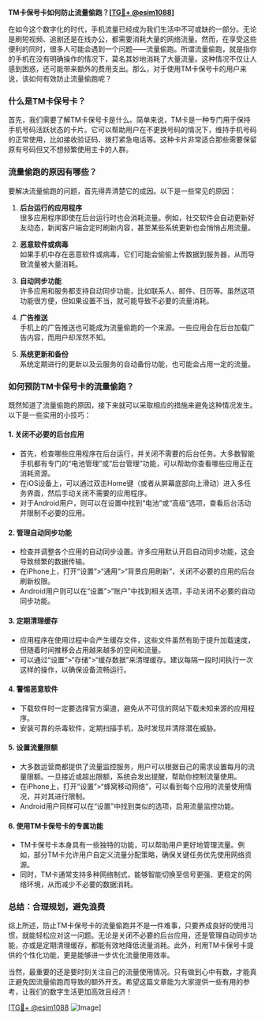 **TM卡保号卡如何防止流量偷跑？[[TG💪+ @esim1088](https://t.me/s/esim1088)]**

在如今这个数字化的时代，手机流量已经成为我们生活中不可或缺的一部分。无论是刷短视频、追剧还是在线办公，都需要消耗大量的网络流量。然而，在享受这些便利的同时，很多人可能会遇到一个问题——流量偷跑。所谓流量偷跑，就是指你的手机在没有明确操作的情况下，莫名其妙地消耗了大量流量。这种情况不仅让人感到困惑，还可能带来额外的费用支出。那么，对于使用TM卡保号卡的用户来说，该如何有效防止流量偷跑呢？

### **什么是TM卡保号卡？**

首先，我们需要了解TM卡保号卡是什么。简单来说，TM卡是一种专门用于保持手机号码活跃状态的卡片。它可以帮助用户在不更换号码的情况下，维持手机号码的正常使用，比如接收验证码、拨打紧急电话等。这种卡片非常适合那些需要保留原有号码但又不想频繁使用主卡的人群。

### **流量偷跑的原因有哪些？**

要解决流量偷跑的问题，首先得弄清楚它的成因。以下是一些常见的原因：

1. **后台运行的应用程序**  
   很多应用程序即使在后台运行时也会消耗流量。例如，社交软件会自动更新好友动态，新闻客户端会定时刷新内容，甚至某些系统更新也会悄悄占用流量。

2. **恶意软件或病毒**  
   如果手机中存在恶意软件或病毒，它们可能会偷偷上传数据到服务器，从而导致流量被大量消耗。

3. **自动同步功能**  
   许多应用和服务都支持自动同步功能，比如联系人、邮件、日历等。虽然这项功能很方便，但如果设置不当，就可能导致不必要的流量消耗。

4. **广告推送**  
   手机上的广告推送也可能成为流量偷跑的一个来源。一些应用会在后台加载广告内容，而用户却浑然不知。

5. **系统更新和备份**  
   系统定期进行的更新以及云服务的自动备份功能，也可能会占用一定的流量。

### **如何预防TM卡保号卡的流量偷跑？**

既然知道了流量偷跑的原因，接下来就可以采取相应的措施来避免这种情况发生。以下是一些实用的小技巧：

#### **1. 关闭不必要的后台应用**
- 首先，检查哪些应用程序在后台运行，并关闭不需要的后台任务。大多数智能手机都有专门的“电池管理”或“后台管理”功能，可以帮助你查看哪些应用正在消耗资源。
- 在iOS设备上，可以通过双击Home键（或者从屏幕底部向上滑动）进入多任务界面，然后手动关闭不需要的应用程序。
- 对于Android用户，则可以在设置中找到“电池”或“高级”选项，查看后台活动并限制不必要的应用。

#### **2. 管理自动同步功能**
- 检查并调整各个应用的自动同步设置。许多应用默认开启自动同步功能，这会导致频繁的数据传输。
- 在iPhone上，打开“设置”>“通用”>“背景应用刷新”，关闭不必要的应用的后台刷新权限。
- Android用户则可以在“设置”>“账户”中找到相关选项，手动关闭不必要的自动同步功能。

#### **3. 定期清理缓存**
- 应用程序在使用过程中会产生缓存文件，这些文件虽然有助于提升加载速度，但随着时间推移会占用越来越多的空间和流量。
- 可以通过“设置”>“存储”>“缓存数据”来清理缓存。建议每隔一段时间执行一次这样的操作，以确保设备流畅运行。

#### **4. 警惕恶意软件**
- 下载软件时一定要选择官方渠道，避免从不可信的网站下载未知来源的应用程序。
- 安装可靠的杀毒软件，定期扫描手机，及时发现并清除潜在威胁。

#### **5. 设置流量限额**
- 大多数运营商都提供了流量监控服务，用户可以根据自己的需求设置每月的流量限额。一旦接近或超出限额，系统会发出提醒，帮助你控制流量使用。
- 在iPhone上，打开“设置”>“蜂窝移动网络”，可以看到每个应用的流量使用情况，并对其进行限制。
- Android用户同样可以在“设置”中找到类似的选项，启用流量监控功能。

#### **6. 使用TM卡保号卡的专属功能**
- TM卡保号卡本身具有一些独特的功能，可以帮助用户更好地管理流量。例如，部分TM卡允许用户自定义流量分配策略，确保关键任务优先使用网络资源。
- 同时，TM卡通常支持多种网络制式，能够智能切换至信号更强、更稳定的网络环境，从而减少不必要的数据消耗。

### **总结：合理规划，避免浪费**

综上所述，防止TM卡保号卡的流量偷跑并不是一件难事，只要养成良好的使用习惯，就能轻松应对这一问题。无论是关闭不必要的后台应用，还是管理自动同步功能，亦或是定期清理缓存，都能有效地降低流量消耗。此外，利用TM卡保号卡提供的个性化功能，更是能够进一步优化流量使用效率。

当然，最重要的还是要时刻关注自己的流量使用情况。只有做到心中有数，才能真正避免因流量偷跑而导致的额外开支。希望这篇文章能为大家提供一些有用的参考，让我们的数字生活更加高效且经济！

[[TG💪+ @esim1088](https://t.me/s/esim1088) ![Image](https://i.postimg.cc/4NQfJmqS/Snipaste-2025-05-13-00-14-12.png)]